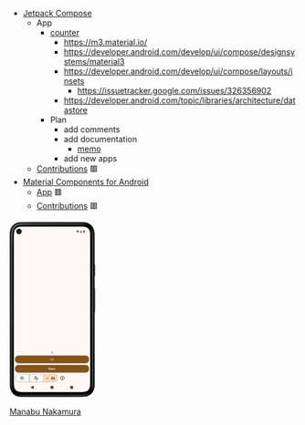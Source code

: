 - [Jetpack Compose](https://developer.android.com/compose)
  - App
    - [counter](counter)
      - https://m3.material.io/
      - https://developer.android.com/develop/ui/compose/designsystems/material3
      - https://developer.android.com/develop/ui/compose/layouts/insets
        - https://issuetracker.google.com/issues/326356902
      - https://developer.android.com/topic/libraries/architecture/datastore
    - Plan
      - add comments
      - add documentation
        - [memo](docs/memo.md)
      - add new apps
  - [Contributions](https://github.com/android/compose-samples/issues?q=author%3Amanabu-nakamura) 🟥
- [Material Components for Android](https://github.com/material-components/material-components-android/)
  - [App](https://github.com/manabu-nakamura/app) 🟥
  - [Contributions](https://github.com/material-components/material-components-android/issues?q=author%3Amanabu-nakamura) 🟥

<img src="docs/s1.png" width="150">

[Manabu Nakamura](https://github.com/manabu-nakamura)